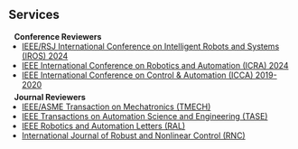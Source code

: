 ## Services

<h4 style="margin:0 10px 0;">Conference Reviewers</h4>

<ul style="margin:0 0 5px;">
  <li><a href="http://cvpr2023.thecvf.com/"><autocolor>IEEE/RSJ International Conference on Intelligent Robots and Systems (IROS) 2024</autocolor></a></li>
  <li><a href="http://iccv2021.thecvf.com/"><autocolor>IEEE International Conference on Robotics and Automation (ICRA) 2024</autocolor></a></li>
  <li><a href="https://eccv2022.ecva.net/"><autocolor>IEEE International Conference on Control & Automation (ICCA) 2019-2020</autocolor></a></li>
</ul>

<h4 style="margin:0 10px 0;">Journal Reviewers</h4>

<ul style="margin:0 0 20px;">
  <li><a href="https://ieeexplore.ieee.org/xpl/RecentIssue.jsp?reload=true&punumber=3516"><autocolor>IEEE/ASME Transaction on Mechatronics (TMECH)</autocolor></a>
  <li><a href="https://ieeexplore.ieee.org/xpl/RecentIssue.jsp?punumber=8856"><autocolor>IEEE Transactions on Automation Science and Engineering (TASE)</autocolor></a>
  <li><a href="https://ieeexplore.ieee.org/xpl/RecentIssue.jsp?punumber=7083369"><autocolor>IEEE Robotics and Automation Letters (RAL)</autocolor></a></li>
  <li><a href="http://onlinelibrary.wiley.com/journal/10.1002/(ISSN)1099-1239"><autocolor>International Journal of Robust and Nonlinear Control (RNC)</autocolor></a></li>
</ul>
